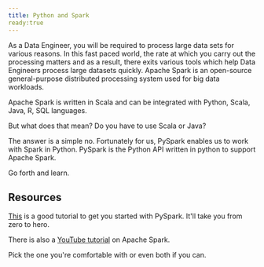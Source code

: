 ```yaml
---
title: Python and Spark
ready:true
---
```


As a Data Engineer, you will be required to process large data sets for various reasons. In this fast paced world, the rate at which you carry out the processing matters and as a result, there exits various tools which help Data Engineers process large datasets quickly. Apache Spark is an open-source general-purpose distributed processing system used for big data workloads.

Apache Spark is written in Scala and can be integrated with Python, Scala, Java, R, SQL languages.

But what does that mean? Do you have to use Scala or Java?

The answer is a simple no. Fortunately for us, PySpark enables us to work with Spark in Python. PySpark is the Python API written in python to support Apache Spark.

Go forth and learn.

## Resources

[This](https://www.tutorialspoint.com/pyspark/index.htm) is a good tutorial to get you started with PySpark. It'll take you from zero to hero.

There is also a [YouTube tutorial](https://www.youtube.com/watch?v=CoYIwoeQxMY&list=PLot-YkcC7wZ_2sxmRTZr2c121rjcaleqv) on Apache Spark.

Pick the one you're comfortable with or even both if you can.